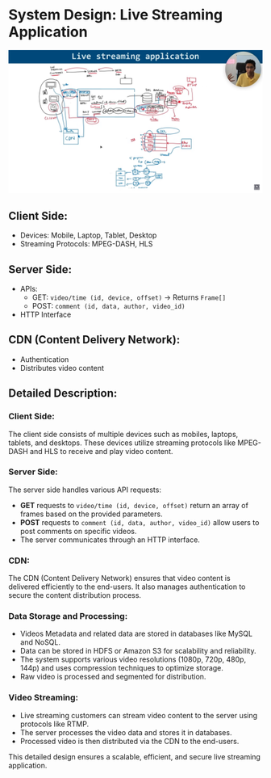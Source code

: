 # System Design: Live Streaming Application


![System Design: Live Streaming Application](./image.png)

## Client Side:
- Devices: Mobile, Laptop, Tablet, Desktop
- Streaming Protocols: MPEG-DASH, HLS

## Server Side:
- APIs:
    - GET: `video/time (id, device, offset)` -> Returns `Frame[]`
    - POST: `comment (id, data, author, video_id)`
- HTTP Interface

## CDN (Content Delivery Network):
- Authentication
- Distributes video content

## Detailed Description:

### Client Side:
The client side consists of multiple devices such as mobiles, laptops, tablets, and desktops. These devices utilize streaming protocols like MPEG-DASH and HLS to receive and play video content.

### Server Side:
The server side handles various API requests:
- **GET** requests to `video/time (id, device, offset)` return an array of frames based on the provided parameters.
- **POST** requests to `comment (id, data, author, video_id)` allow users to post comments on specific videos.
- The server communicates through an HTTP interface.

### CDN:
The CDN (Content Delivery Network) ensures that video content is delivered efficiently to the end-users. It also manages authentication to secure the content distribution process.

### Data Storage and Processing:
- Videos Metadata and related data are stored in databases like MySQL and NoSQL.
- Data can be stored in HDFS or Amazon S3 for scalability and reliability.
- The system supports various video resolutions (1080p, 720p, 480p, 144p) and uses compression techniques to optimize storage.
- Raw video is processed and segmented for distribution.

### Video Streaming:
- Live streaming customers can stream video content to the server using protocols like RTMP.
- The server processes the video data and stores it in databases.
- Processed video is then distributed via the CDN to the end-users.

This detailed design ensures a scalable, efficient, and secure live streaming application.
